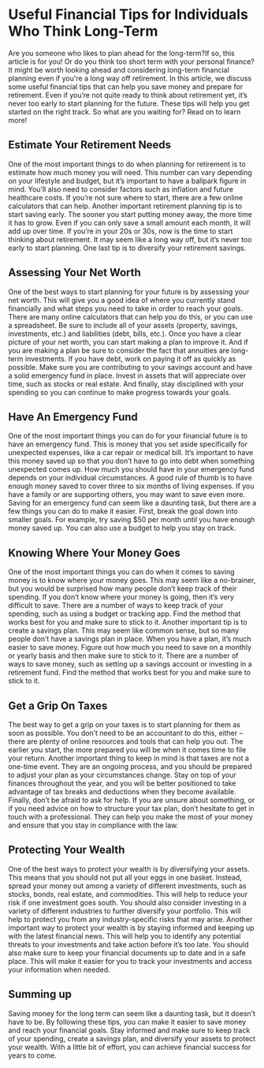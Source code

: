 # Useful Financial Tips for Individuals Who Think Long-Term
Are you someone who likes to plan ahead for the long-term?If so, this article is for you! 
Or do you think too short term with your personal finance? It might be worth looking ahead and considering long-term financial planning even if you're a long way off retirement. 
In this article, we discuss some useful financial tips that can help you save money and prepare for retirement. Even if you’re not quite ready to think about retirement yet, it’s never too early to start planning for the future. These tips will help you get started on the right track. So what are you waiting for? Read on to learn more!
## Estimate Your Retirement Needs
One of the most important things to do when planning for retirement is to estimate how much money you will need. This number can vary depending on your lifestyle and budget, but it’s important to have a ballpark figure in mind. You’ll also need to consider factors such as inflation and future healthcare costs. If you’re not sure where to start, there are a few online calculators that can help.
Another important retirement planning tip is to start saving early. The sooner you start putting money away, the more time it has to grow. Even if you can only save a small amount each month, it will add up over time. If you’re in your 20s or 30s, now is the time to start thinking about retirement. It may seem like a long way off, but it’s never too early to start planning. One last tip is to diversify your retirement savings.
## Assessing Your Net Worth
One of the best ways to start planning for your future is by assessing your net worth. This will give you a good idea of where you currently stand financially and what steps you need to take in order to reach your goals. There are many online calculators that can help you do this, or you can use a spreadsheet. Be sure to include all of your assets (property, savings, investments, etc.) and liabilities (debt, bills, etc.).
Once you have a clear picture of your net worth, you can start making a plan to improve it. And if you are making a plan be sure to consider the fact that annuities are long-term investments. If you have debt, work on paying it off as quickly as possible. Make sure you are contributing to your savings account and have a solid emergency fund in place.
Invest in assets that will appreciate over time, such as stocks or real estate. And finally, stay disciplined with your spending so you can continue to make progress towards your goals.
## Have An Emergency Fund
One of the most important things you can do for your financial future is to have an emergency fund. This is money that you set aside specifically for unexpected expenses, like a car repair or medical bill. It’s important to have this money saved up so that you don’t have to go into debt when something unexpected comes up.
How much you should have in your emergency fund depends on your individual circumstances. A good rule of thumb is to have enough money saved to cover three to six months of living expenses. If you have a family or are supporting others, you may want to save even more.
Saving for an emergency fund can seem like a daunting task, but there are a few things you can do to make it easier. First, break the goal down into smaller goals. For example, try saving $50 per month until you have enough money saved up. You can also use a budget to help you stay on track.
## Knowing Where Your Money Goes
One of the most important things you can do when it comes to saving money is to know where your money goes. This may seem like a no-brainer, but you would be surprised how many people don’t keep track of their spending. If you don’t know where your money is going, then it’s very difficult to save. There are a number of ways to keep track of your spending, such as using a budget or tracking app. Find the method that works best for you and make sure to stick to it.
Another important tip is to create a savings plan. This may seem like common sense, but so many people don’t have a savings plan in place. When you have a plan, it’s much easier to save money. Figure out how much you need to save on a monthly or yearly basis and then make sure to stick to it. There are a number of ways to save money, such as setting up a savings account or investing in a retirement fund. Find the method that works best for you and make sure to stick to it.
## Get a Grip On Taxes
The best way to get a grip on your taxes is to start planning for them as soon as possible. You don’t need to be an accountant to do this, either – there are plenty of online resources and tools that can help you out. The earlier you start, the more prepared you will be when it comes time to file your return.
Another important thing to keep in mind is that taxes are not a one-time event. They are an ongoing process, and you should be prepared to adjust your plan as your circumstances change. Stay on top of your finances throughout the year, and you will be better positioned to take advantage of tax breaks and deductions when they become available.
Finally, don’t be afraid to ask for help. If you are unsure about something, or if you need advice on how to structure your tax plan, don’t hesitate to get in touch with a professional. They can help you make the most of your money and ensure that you stay in compliance with the law.
## Protecting Your Wealth
One of the best ways to protect your wealth is by diversifying your assets. This means that you should not put all your eggs in one basket. Instead, spread your money out among a variety of different investments, such as stocks, bonds, real estate, and commodities.
This will help to reduce your risk if one investment goes south. You should also consider investing in a variety of different industries to further diversify your portfolio. This will help to protect you from any industry-specific risks that may arise.
Another important way to protect your wealth is by staying informed and keeping up with the latest financial news. This will help you to identify any potential threats to your investments and take action before it’s too late. You should also make sure to keep your financial documents up to date and in a safe place. This will make it easier for you to track your investments and access your information when needed.
## Summing up
Saving money for the long term can seem like a daunting task, but it doesn’t have to be. By following these tips, you can make it easier to save money and reach your financial goals. Stay informed and make sure to keep track of your spending, create a savings plan, and diversify your assets to protect your wealth. With a little bit of effort, you can achieve financial success for years to come.


